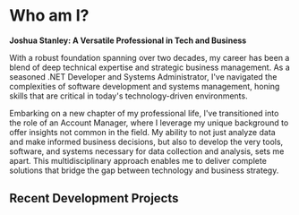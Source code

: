 # Who am I?
**Joshua Stanley: A Versatile Professional in Tech and Business**

With a robust foundation spanning over two decades, my career has been a blend of deep technical expertise and strategic business management. As a seasoned .NET Developer and Systems Administrator, I've navigated the complexities of software development and systems management, honing skills that are critical in today's technology-driven environments.

Embarking on a new chapter of my professional life, I've transitioned into the role of an Account Manager, where I leverage my unique background to offer insights not common in the field. My ability to not just analyze data and make informed business decisions, but also to develop the very tools, software, and systems necessary for data collection and analysis, sets me apart. This multidisciplinary approach enables me to deliver complete solutions that bridge the gap between technology and business strategy.

## Recent Development Projects
